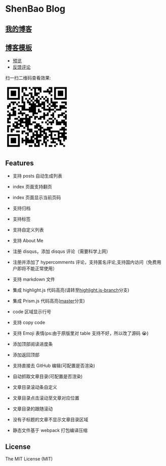 # ShenBao Blog

## [我的博客](https://shenbao.github.io)

## [博客模板](https://shenbao.github.io/xiaobao-blog-boilerplate/home)

- <a href="https://shenbao.github.io/home" target="_blank">预览</a>
- <a href="https://shenbao.github.io/comments" target="_blank">反馈评论</a>

扫一扫二维码查看效果:

<img src="./img/qrcode.png" width="200">

## Features

- 支持 posts 自动生成列表
- index 页面支持翻页
- index 页面显示当前页码
- 支持归档
- 支持标签
- 支持自定义列表
- 支持 About Me
- 注册 disqus，添加 disqus 评论（需要科学上网）
- 注册并添加了 hypercomments 评论，支持匿名评论,支持国内访问（免费用户即将不能正常使用）

- 支持 markdown 文件
- 集成 highlight.js 代码高亮(请转至[highlight.js-branch](https://github.com/ShenBao/xiaobao-blog-boilerplatetree/highlight.js-branch)分支)
- 集成 Prism.js 代码高亮([master](https://github.com/ShenBao/xiaobao-blog-boilerplate/tree/master)分支)
- code 区域显示行号
<!-- - 显示语言类型 -->
- 支持 copy code
- 支持 Emoji 表情(ps:由于原版里对 table 支持不好，所以改了源码 😭)
- 添加顶部阅读进度条
- 添加返回顶部
- 支持直接去 GitHub 编辑(可配置是否渲染)

- 自动抓取文章目录(可配置是否渲染)
- 文章目录滚动条自定义
- 文章目录点击滚动至文章对应位置
- 文章目录的跟随滚动
- 没有子标题的文章不显示文章目录区域

- 静态文件基于 webpack 打包编译压缩

## License

The MIT License (MIT)
